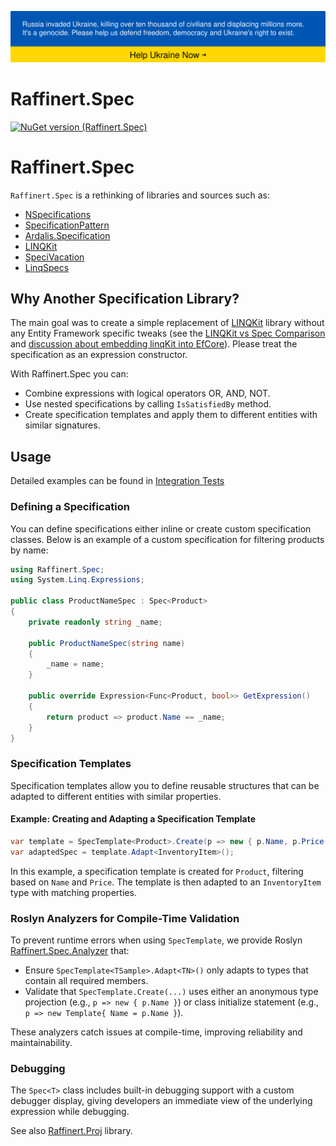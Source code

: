 [![Stand With Ukraine](https://raw.githubusercontent.com/vshymanskyy/StandWithUkraine/main/banner2-direct.svg)](https://stand-with-ukraine.pp.ua)

# Raffinert.Spec
[![NuGet version (Raffinert.Spec)](https://img.shields.io/nuget/v/Raffinert.Spec.svg?style=flat-square)](https://www.nuget.org/packages/Raffinert.Spec/)


# Raffinert.Spec

`Raffinert.Spec` is a rethinking of libraries and sources such as:

- [NSpecifications](https://github.com/miholler/NSpecifications)
- [SpecificationPattern](https://github.com/vkhorikov/SpecificationPattern)
- [Ardalis.Specification](https://github.com/ardalis/Specification)
- [LINQKit](https://github.com/scottksmith95/LINQKit)
- [SpeciVacation](https://github.com/joakimjm/specivacation)
- [LinqSpecs](https://github.com/navozenko/LinqSpecs)

## Why Another Specification Library?

The main goal was to create a simple replacement of [LINQKit](https://github.com/scottksmith95/LINQKit) library without any Entity Framework specific tweaks (see the [LINQKit vs Spec Comparison](https://github.com/Raffinert/Raffinert.Spec/tree/main/examples) and [discussion about embedding linqKit into EfCore](https://github.com/dotnet/efcore/issues/15670)). Please treat the specification as an expression constructor.

With Raffinert.Spec you can:

- Combine expressions with logical operators OR, AND, NOT.
- Use nested specifications by calling `IsSatisfiedBy` method.
- Create specification templates and apply them to different entities with similar signatures.

## Usage

Detailed examples can be found in [Integration Tests](https://github.com/Raffinert/Raffinert.Spec/blob/main/tests/Raffinert.Spec.IntegrationTests/SpecTests.cs)

### Defining a Specification

You can define specifications either inline or create custom specification classes. Below is an example of a custom specification for filtering products by name:

```csharp
using Raffinert.Spec;
using System.Linq.Expressions;

public class ProductNameSpec : Spec<Product>
{
    private readonly string _name;

    public ProductNameSpec(string name)
    {
        _name = name;
    }

    public override Expression<Func<Product, bool>> GetExpression()
    {
        return product => product.Name == _name;
    }
}
```

### Specification Templates

Specification templates allow you to define reusable structures that can be adapted to different entities with similar properties.

#### Example: Creating and Adapting a Specification Template

```csharp
var template = SpecTemplate<Product>.Create(p => new { p.Name, p.Price }, t => t.Name == "Banana" && t.Price > 10);
var adaptedSpec = template.Adapt<InventoryItem>();
```

In this example, a specification template is created for `Product`, filtering based on `Name` and `Price`. The template is then adapted to an `InventoryItem` type with matching properties.

### **Roslyn Analyzers for Compile-Time Validation**

To prevent runtime errors when using `SpecTemplate`, we provide Roslyn [Raffinert.Spec.Analyzer](https://github.com/Raffinert/Raffinert.Spec/tree/main/src/Raffinert.Spec.Analyzer) that:

- Ensure `SpecTemplate<TSample>.Adapt<TN>()` only adapts to types that contain all required members.
- Validate that `SpecTemplate.Create(...)` uses either an anonymous type projection (e.g., `p => new { p.Name }`) or class initialize statement (e.g., `p => new Template{ Name = p.Name }`).

These analyzers catch issues at compile-time, improving reliability and maintainability.

### Debugging

The `Spec<T>` class includes built-in debugging support with a custom debugger display, giving developers an immediate view of the underlying expression while debugging.

See also [Raffinert.Proj](https://github.com/Raffinert/Raffinert.Proj) library.
